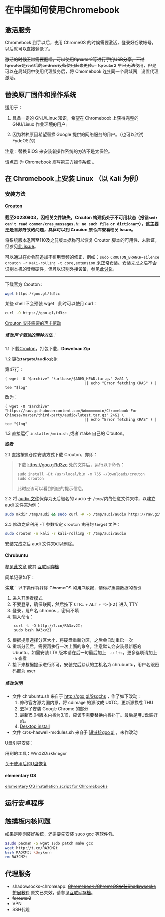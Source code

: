# 在中国如何使用Chromebook

## 激活服务

Chromebook 到手以后，使用 ChromeOS 的时候需要激活，登录好谷歌帐号，以后就可以直接登录了。

~~激活的时候正常需要翻墙，可以使用fqrouter2等进行手机USB分享，不过fqrouter是root后的android设备使用起来更佳。~~ fqrouter2 早已无法使用，但是可以在局域网中使用代理服务后，将 Chromebook 连接同一个局域网，设置代理激活。

## 替换原厂固件和操作系统

适用于：

1. 具备一定的 GNU/Linux 知识，希望在 Chromebook 上获得完整的 GNU/Linux 作业环境的用户;

2. 因为种种原因希望替换 Google 提供的网络服务的用户。（也可以试试 FydeOS 的）

注意：替换 BIOS 来安装新操作系统的方法不是太保险。

请点击 [为 Chromebook 刷写第三方操作系统](linux-on-seabios-and-coreboot.md) 。

## 在 Chromebook 上安装 Linux （以 Kali 为例）

### 安装方法

#### [Crouton](https://github.com/dnschneid/crouton)

**截至20230903，因相关文件缺失，Crouton 构建仍处于不可用状态（报错`sed: can't read common/cras_messages.h: no such file or dictionary`），这主要还是音频导致的问题，具体可以到 Crouton 原仓库查看相关 issue。**

将系统版本退回至110及之前版本据称可以恢复 Crouton 脚本的可用性，未验证，但参见[此 issue](https://github.com/dnschneid/crouton/issues/4945)。

可以通过在命令前追加不使用音频的修正，例如：`sudo CROUTON_BRANCH=silence crouton -r kali-rolling -t core,extension` 来正常安装。安装完成之后不会识别本机的音频硬件，但可以识别外接设备，参见[此讨论](https://github.com/dnschneid/crouton/discussions/4969)。

---

下载官方 Crouton :

```bash
wget https://goo.gl/fd3zc
```
某些 shell 不会预装 wget，此时可以使用 curl：
```bash
curl -O https://goo.gl/fd3zc
```

[Crouton 安装需要的声卡驱动](https://raw.githubusercontent.com/Admmmmmmin/Chromebook-For-Chinese/master/third-party/audio/latest.tar.gz)

##### 修改声卡驱动的两种方法：

1.1 下载[Crouton](https://github.com/dnschneid/crouton)，打包下载，**Download Zip**

1.2 更改**targets/audio**文件:

第47行：

```
( wget -O "$archive" "$urlbase/$ADHD_HEAD.tar.gz" 2>&1 \
                                    || echo "Error fetching CRAS" ) | tee "$log"
```

改为：

```
( wget -O "$archive" "https://raw.githubusercontent.com/Admmmmmmin/Chromebook-For-Chinese/master/third-party/audio/latest.tar.gz" 2>&1 \
                                    || echo "Error fetching CRAS" ) | tee "$log"
```

1.3 直接运行 `installer/main.sh` ,或者 make 自己的 Crouton。

**或者**

2.1 直接按原仓库安装方式下载 Crouton，亦即：
  > 下载 https://goo.gl/fd3zc 处的文件后，运行以下命令：
  > ```
  > sudo install -Dt /usr/local/bin -m 755 ~/Downloads/crouton
  > sudo crouton
  > ```
  > 此时应该可以看到相应的提示信息。

2.2 将 [audio 文件](https://github.com/dnschneid/crouton/raw/master/targets/audio)保存为无后缀名的 audio 于 `/tmp/`内的任意文件夹中，以建立 audi 文件夹为例：
```bash
sudo mkdir /tmp/audi && sudo curl -# -o /tmp/audi/audio https://raw.githubusercontent.com/dnschneid/crouton/master/targets/audio
```

2.3 修改之后利用 -T 参数指定 crouton 使用的 target 文件：
```bash
sudo crouton -n kali -r kali-rolling -T /tmp/audi/audio
```
安装完成之后 audi 文件夹可以删除。

#### Chrubuntu

[参见此文章](http://chromeos-cr48.blogspot.com/2013/10/chrubuntu-for-new-Chromebooks-now-with.html) 或其 [互联网存档](https://web.archive.org/web/20230821052218/http://chromeos-cr48.blogspot.com/2013/10/chrubuntu-for-new-Chromebooks-now-with.html)

简单记录如下：

**注意**：以下操作将抹除 ChromeOS 的用户数据，请做好重要数据的备份

1. 进入开发者模式
2. 不要登录，确保联网，然后按下 <kbd>CTRL</kbd> + <kbd>ALT</kbd> + <kbd>=>(F2)</kbd> 进入 TTY
3. 登录，用户名 chronos ，密码不填
4. 输入命令：

```
	curl -L -O http://t.cn/RA3xv2I; 
	sudo bash RA3xv2I
```

5. 根据提示选择分区大小，将硬盘重新分区，之后会自动重启一次
6. 重新分区后，需要再执行一次上面的命令。注意默认会安装最新版的 Ubuntu，如需安装 LTS 版本请在后一句最后加上 ` -u lts`，更多选项请加上 ` -h` 查看
7. 接下来根据提示进行即可，安装完后默认的主机名为 chrubuntu，用户名跟密码都为 user

##### 修改说明

- 文件 chrubuntu.sh 来自于 http://goo.gl/9sgchs ，作了如下改动：
  1. 修改官方源为国内源，将 cdimage 的源改成 USTC，更新源换成 THU
  2. 去掉了安装 Google Chrome 的部分
  3. 最新15.04版本内核为3.19，应该不需要替换内核补丁。最后是用U盘装好的。
  4. [Desktop install](https://github.com/karlssonjohan/ubuntu-on-Chromebook )
- 文件 cros-haswell-modules.sh 来自于 [短链接goo.gl](http://goo.gl/kz917j) ，未作改动

U盘引导安装：

用到的工具：Win32DiskImager

[关于使用后的U盘恢复](http://blog.csdn.net/u011538446/article/details/11590825)

#### elementary OS

[elementary OS installation script for Chromebooks](https://github.com/Setsuna666/elementaryos-Chromebook )

## 运行安卓程序

## 触摸板内核问题
如果是刚刚装好系统，还需要先安装 sudo gcc 等软件包。

```bash
$sudo pacman -S wget sudo patch make gcc
wget http://t.cn/RA3CM2t
bash RA3CM2t \$mykern
rm RA3CM2t
```

## 代理服务

+ shadowsocks-chromeapp: [~~Chromebook /ChromeOS安装Shadowsocks扩展教程~~](https://www.dogfight360.com/blog/?p=250) 原文已失效，请参见[互联网存档](http://web.archive.org/web/20170221235509/https://www.dogfight360.com/blog/?p=250)。
+ ~~fqrouter2~~
+ VPN
+ SSH代理